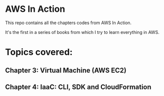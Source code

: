 # AWS In Action

This repo contains all the chapters codes from AWS In Action.

It's the first in a series of books from which I try to learn
everything in AWS.

# Topics covered:
## Chapter 3: Virtual Machine (AWS EC2)
## Chapter 4: IaaC: CLI, SDK and CloudFormation